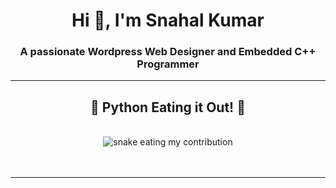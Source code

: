 
<h1 align="center">Hi 👋, I'm Snahal Kumar</h1>
<h3 align="center">A passionate Wordpress Web Designer and Embedded C++ Programmer</h3>
<hr>

<div align="center">
  <h2>🐍 Python Eating it Out! 🐍</h2>
  <br>
  <img alt="snake eating my contribution" src="https://github.com/snahal04/snahal04/blob/output/github-contribution-grid-snake.svg">
  <br>
  <br>
  <br>
</div>

  <hr>
